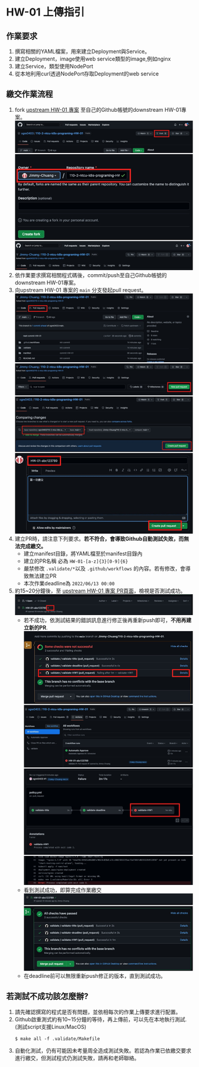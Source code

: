 #  HW-01 上傳指引


## 作業要求
1. 撰寫相關的YAML檔案，用來建立Deployment與Service。
2. 建立Deployment，image使用web service類型的image,例如nginx
3. 建立Service，類型使用NodePort
4. 從本地利用curl透過NodePort存取Deployment的web service

## 繳交作業流程
1. fork [upstream HW-01 專案](https://github.com/ogre0403/110-2-ntcu-k8s-programing-HW-01) 至自己的Github帳號的downstream HW-01專案。
   ![](./images/fork-1.jpg)
   ![](./images/fork-2.jpg)
   ![](./images/fork-3.jpg)
2. 依作業要求撰寫相關程式碼後，commit/push至自己Github帳號的downstream HW-01專案。
3. 向upstream HW-01 專案的 `main` 分支發起pull request。
   ![](./images/PR-1.jpg)
   ![](./images/PR-2.jpg)
   ![](./images/PR-3.jpg)
   ![](./images/PR-4.jpg)
4. 建立PR時，請注意下列要求。**若不符合，會導致Github自動測試失敗，而無法完成繳交。**
   * 建立manifest目錄，將YAML檔至於manifest目錄內
   * 建立的PR名稱 必為 `HW-01-[a-z]{3}[0-9]{6}`
   * 嚴禁修改 `.validate/*`以及 `.github/workflows` 的內容。若有修改，會導致無法建立PR
   * 本次作業deadline為 `2022/06/13 00:00`
5. 約15~20分鐘後，至 [upstream HW-01 專案 PR頁面](https://github.com/ogre0403/110-2-ntcu-k8s-programing-HW-01/pulls)，檢視是否測試成功。
   ![](./images/action-2.jpg)
   * 若不成功，依測試結果的錯誤訊息進行修正後再重新push即可，**不用再建立新的PR**. 
   ![](./images/action-3.jpg)
   ![](./images/action-4.jpg)
   ![](./images/action-5.jpg)
   ![](./images/action-6.jpg)
   * 看到測試成功，即算完成作業繳交
   ![](./images/action-7.jpg)
   ![](./images/action-8.jpg) 
   * 在deadline前可以無限重新push修正的版本，直到測試成功。

## 若測試不成功該怎麼辦?
1. 請先確認撰寫的程式是否有問題，並依相每次的作業上傳要求進行配置。
2. Github啟重測式約有10~15分鐘的等待，再上傳前，可以先在本地執行測試. (測試script支援Linux/MacOS)
   ```shell
   $ make all -f .validate/Makefile
   ```
3. 自動化測試，仍有可能因未考量周全造成測試失敗。若認為作業已依繳交要求進行繳交，但測試程式仍測試失敗，請再和老師聯絡。